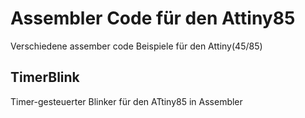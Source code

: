 # Assembler Code für den Attiny85
Verschiedene assember code Beispiele für den Attiny(45/85)

## TimerBlink
Timer-gesteuerter Blinker für den ATtiny85 in Assembler
